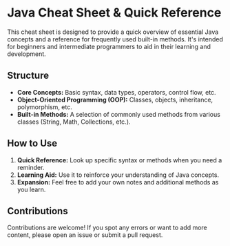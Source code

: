 # Java Cheat Sheet & Quick Reference

This cheat sheet is designed to provide a quick overview of essential Java concepts and a reference for frequently used built-in methods. It's intended for beginners and intermediate programmers to aid in their learning and development.

## Structure

- **Core Concepts:** Basic syntax, data types, operators, control flow, etc.
- **Object-Oriented Programming (OOP):** Classes, objects, inheritance, polymorphism, etc.
- **Built-in Methods:** A selection of commonly used methods from various classes (String, Math, Collections, etc.).

## How to Use

1. **Quick Reference:** Look up specific syntax or methods when you need a reminder.
2. **Learning Aid:** Use it to reinforce your understanding of Java concepts.
3. **Expansion:** Feel free to add your own notes and additional methods as you learn.

## Contributions

Contributions are welcome! If you spot any errors or want to add more content, please open an issue or submit a pull request.
